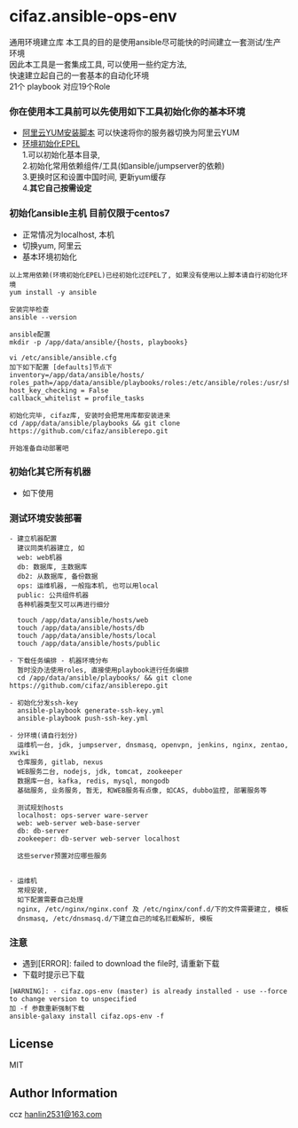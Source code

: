 cifaz.ansible-ops-env
========================

通用环境建立库
本工具的目的是使用ansible尽可能快的时间建立一套测试/生产环境  
因此本工具是一套集成工具, 可以使用一些约定方法,   
快速建立起自己的一套基本的自动化环境  
21个 playbook 对应19个Role

### 你在使用本工具前可以先使用如下工具初始化你的基本环境
 - [阿里云YUM安装脚本](yumforali.sh) 可以快速将你的服务器切换为阿里云YUM
 - [环境初始化EPEL](centos-env-init.sh)   
    1.可以初始化基本目录,   
    2.初始化常用依赖组件/工具(如ansible/jumpserver的依赖)   
    3.更换时区和设置中国时间, 更新yum缓存  
    4.**其它自己按需设定**

### 初始化ansible主机 目前仅限于centos7
 - 正常情况为localhost, 本机
 - 切换yum, 阿里云
 - 基本环境初始化
 ````
 以上常用依赖(环境初始化EPEL)已经初始化过EPEL了, 如果没有使用以上脚本请自行初始化环境
 yum install -y ansible
   
 安装完毕检查
 ansible --version
   
 ansible配置
 mkdir -p /app/data/ansible/{hosts, playbooks}
   
 vi /etc/ansible/ansible.cfg
 加下如下配置 [defaults]节点下
 inventory=/app/data/ansible/hosts/
 roles_path=/app/data/ansible/playbooks/roles:/etc/ansible/roles:/usr/share/ansible/roles
 host_key_checking = False
 callback_whitelist = profile_tasks
 
 初始化完毕, cifaz库, 安装时会把常用库都安装进来
 cd /app/data/ansible/playbooks && git clone https://github.com/cifaz/ansiblerepo.git
   
 开始准备自动部署吧
 ````

### 初始化其它所有机器
 - 如下使用
  
### 测试环境安装部署
```
- 建立机器配置
  建议同类机器建立, 如
  web: web机器
  db: 数据库, 主数据库
  db2: 从数据库, 备份数据
  ops: 运维机器, 一般指本机, 也可以用local
  public: 公共组件机器
  各种机器类型又可以再进行细分
   
  touch /app/data/ansible/hosts/web
  touch /app/data/ansible/hosts/db
  touch /app/data/ansible/hosts/local
  touch /app/data/ansible/hosts/public
  
- 下载任务编排 - 机器环境分布
  暂时没办法使用roles, 直接使用playbook进行任务编排
  cd /app/data/ansible/playbooks/ && git clone https://github.com/cifaz/ansiblerepo.git
  
- 初始化分发ssh-key
  ansible-playbook generate-ssh-key.yml
  ansible-playbook push-ssh-key.yml
  
- 分环境(请自行划分)
  运维机一台, jdk, jumpserver, dnsmasq, openvpn, jenkins, nginx, zentao, xwiki
  仓库服务, gitlab, nexus
  WEB服务二台, nodejs, jdk, tomcat, zookeeper
  数据库一台, kafka, redis, mysql, mongodb
  基础服务, 业务服务, 暂无, 和WEB服务有点像, 如CAS, dubbo监控, 部署服务等
  
  测试规划hosts
  localhost: ops-server ware-server
  web: web-server web-base-server
  db: db-server
  zookeeper: db-server web-server localhost
  
  这些server预置对应哪些服务
  
  
- 运维机
  常规安装, 
  如下配置需要自己处理
  nginx, /etc/nginx/nginx.conf 及 /etc/nginx/conf.d/下的文件需要建立, 模板
  dnsmasq, /etc/dnsmasq.d/下建立自己的域名拦截解析, 模板
```


### 注意
- 遇到[ERROR]: failed to download the file时, 请重新下载
- 下载时提示已下载
```
[WARNING]: - cifaz.ops-env (master) is already installed - use --force to change version to unspecified
加 -f 参数重新强制下载
ansible-galaxy install cifaz.ops-env -f
```

License
-------

MIT

Author Information
------------------

ccz <hanlin2531@163.com>

